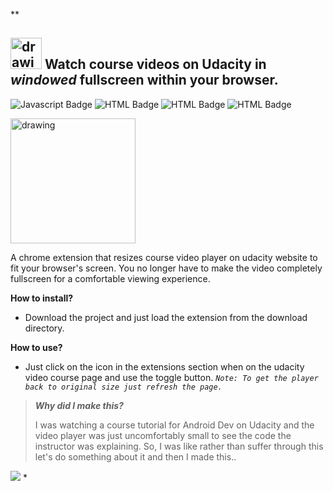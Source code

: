 **

##  <img src="https://user-images.githubusercontent.com/77446233/141891507-09a257c3-2086-4376-ac72-8144def3acd0.gif" alt="drawing" width="50"/> Watch course videos on Udacity in *windowed* fullscreen within your browser.
![Javascript Badge](https://img.shields.io/badge/-Javascript-F0DB4F?style=for-the-badge&labelColor=black&logo=javascript&logoColor=F0DB4F) ![HTML Badge](https://img.shields.io/badge/-HTML-orange?style=for-the-badge&labelColor=black&logo=HTML5&logoColor=orange) ![HTML Badge](https://img.shields.io/badge/-CSS-blue?style=for-the-badge&labelColor=black&logo=CSS3&logoColor=blue) ![HTML Badge](https://img.shields.io/badge/-CHROME-red?style=for-the-badge&labelColor=black&logo=google&logoColor=red)

<img src="https://user-images.githubusercontent.com/77446233/141891507-09a257c3-2086-4376-ac72-8144def3acd0.gif" alt="drawing" width="200"/>

A chrome extension that resizes course video player on udacity website to fit your browser's screen. You no longer have to make the video completely fullscreen for a comfortable viewing experience. 

**How to install?**
 - Download the project and just load the extension from the download directory.
 
 **How to use?**
 
 - Just click on the icon in the extensions section when on the udacity video course page and use the toggle button.
 *`Note: To get the player back to original size just refresh the page.`*

>   ***Why did I make this?***
> 
>  I was watching a course tutorial for Android Dev on Udacity and the video player was just uncomfortably small to see the code the instructor was explaining. So, I was like rather than suffer through this let's do something about it and then I made this.. 
<img src="https://c.tenor.com/kDTHevpBYWEAAAAi/shrug-oh-well.gif"/>
*

